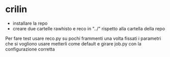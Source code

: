 # crilin

- installare la repo
- creare due cartelle rawhisto e reco in "../" rispetto alla cartella della repo

Per fare test usare reco.py su pochi frammenti
una volta fissati i parametri che si vogliono usare metterli come default e girare job.py con la configurazione corretta
